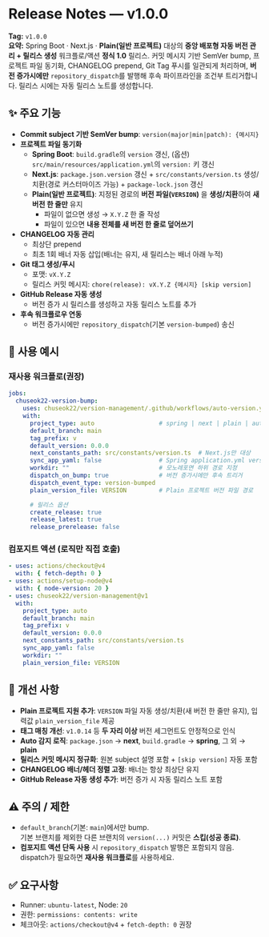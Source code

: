 # Release Notes — v1.0.0

**Tag:** `v1.0.0`  
**요약:** Spring Boot · Next.js · **Plain(일반 프로젝트)** 대상의 **중앙 배포형 자동 버전 관리 + 릴리스 생성** 워크플로/액션 **정식 1.0** 릴리스. 커밋 메시지 기반 SemVer bump, 프로젝트 파일 동기화, CHANGELOG prepend, Git Tag 푸시를 일관되게 처리하며, **버전 증가시에만** `repository_dispatch`를 발행해 후속 파이프라인을 조건부 트리거합니다. 릴리스 시에는 자동 릴리스 노트를 생성합니다.

## ✨ 주요 기능
- **Commit subject 기반 SemVer bump**: `version(major|min|patch): {메시지}`
- **프로젝트 파일 동기화**
    - **Spring Boot**: `build.gradle`의 `version` 갱신, (옵션) `src/main/resources/application.yml`의 `version:` 키 갱신
    - **Next.js**: `package.json.version` 갱신 + `src/constants/version.ts` 생성/치환(경로 커스터마이즈 가능) + `package-lock.json` 갱신
    - **Plain(일반 프로젝트)**: 지정된 경로의 **버전 파일(`VERSION`)** 을 **생성/치환**하여 **새 버전 한 줄만** 유지
        - 파일이 없으면 생성 → `X.Y.Z` 한 줄 작성
        - 파일이 있으면 **내용 전체를 새 버전 한 줄로 덮어쓰기**
- **CHANGELOG 자동 관리**
    - 최상단 prepend
    - 최초 1회 배너 자동 삽입(배너는 유지, 새 릴리스는 배너 아래 누적)
- **Git 태그 생성/푸시**
    - 포맷: `vX.Y.Z`
    - 릴리스 커밋 메시지: `chore(release): vX.Y.Z {메시지} [skip version]`
- **GitHub Release 자동 생성**
    - 버전 증가 시 릴리스를 생성하고 자동 릴리스 노트를 추가
- **후속 워크플로우 연동**
    - 버전 증가시에만 `repository_dispatch`(기본 `version-bumped`) 송신

## 🔧 사용 예시

### 재사용 워크플로(권장)
```yaml
jobs:
  chuseok22-version-bump:
    uses: chuseok22/version-management/.github/workflows/auto-version.yml@v1
    with:
      project_type: auto                  # spring | next | plain | auto
      default_branch: main
      tag_prefix: v
      default_version: 0.0.0
      next_constants_path: src/constants/version.ts  # Next.js만 대상
      sync_app_yaml: false                # Spring application.yml version 치환
      workdir: ""                         # 모노레포면 하위 경로 지정
      dispatch_on_bump: true              # 버전 증가시에만 후속 트리거
      dispatch_event_type: version-bumped
      plain_version_file: VERSION         # Plain 프로젝트 버전 파일 경로

      # 릴리스 옵션
      create_release: true
      release_latest: true
      release_prerelease: false
```

### 컴포지트 액션 (로직만 직접 호출)
```yaml
- uses: actions/checkout@v4
  with: { fetch-depth: 0 }
- uses: actions/setup-node@v4
  with: { node-version: 20 }
- uses: chuseok22/version-management@v1
  with:
    project_type: auto
    default_branch: main
    tag_prefix: v
    default_version: 0.0.0
    next_constants_path: src/constants/version.ts
    sync_app_yaml: false
    workdir: ""
    plain_version_file: VERSION
```

## 🐛 개선 사항
- **Plain 프로젝트 지원 추가**: `VERSION` 파일 자동 생성/치환(새 버전 한 줄만 유지), 입력값 `plain_version_file` 제공
- **태그 매칭 개선**: `v1.0.14` 등 **두 자리 이상** 버전 세그먼트도 안정적으로 인식
- **Auto 감지 로직**: `package.json` → **next**, `build.gradle` → **spring**, 그 외 → **plain**
- **릴리스 커밋 메시지 정규화**: 원본 subject 설명 포함 + `[skip version]` 자동 포함
- **CHANGELOG 배너/헤더 정렬 고정**: 배너는 항상 최상단 유지
- **GitHub Release 자동 생성 추가**: 버전 증가 시 자동 릴리스 노트 포함

## ⚠️ 주의 / 제한
- `default_branch`(기본: `main`)에서만 bump.  
  기본 브랜치를 제외한 다른 브랜치의 `version(...)` 커밋은 **스킵(성공 종료)**.
- **컴포지트 액션 단독 사용** 시 `repository_dispatch` 발행은 포함되지 않음.  
  dispatch가 필요하면 **재사용 워크플로**를 사용하세요.

## ✅ 요구사항
- Runner: `ubuntu-latest`, Node: `20`
- 권한: `permissions: contents: write`
- 체크아웃: `actions/checkout@v4` + `fetch-depth: 0` 권장
